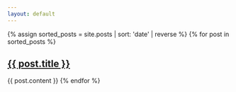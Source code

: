 ```yaml
---
layout: default
---
```

{% assign sorted_posts = site.posts | sort: 'date' | reverse %}
{% for post in sorted_posts %}
  <h2><a href="{{ post.url | relative_url }}">{{ post.title }}</a></h2>
  {{ post.content }}
{% endfor %}
